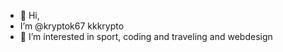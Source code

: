 - 👋 Hi,
- I’m @kryptok67 kkkrypto
- 👀 I’m interested in sport, coding and traveling and webdesign

  



<!---
kryptok67/kryptok67 is a ✨ special ✨ repository because its `README.md` (this file) appears on your GitHub profile.
You can click the Preview link to take a look at your changes.
--->

